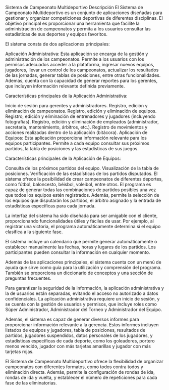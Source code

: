 Sistema de Campeonato Multideportivo
Descripción
El Sistema de Campeonato Multideportivo es un conjunto de aplicaciones diseñadas para gestionar y organizar competiciones deportivas de diferentes disciplinas. El objetivo principal es proporcionar una herramienta que facilite la administración de campeonatos y permita a los usuarios consultar las estadísticas de sus deportes y equipos favoritos.

El sistema consta de dos aplicaciones principales:

Aplicación Administrativa: Esta aplicación se encarga de la gestión y administración de los campeonatos. Permite a los usuarios con los permisos adecuados acceder a la plataforma, ingresar nuevos equipos, jugadores, llevar un control de los campeonatos, actualizar los resultados de las jornadas, generar tablas de posiciones, entre otras funcionalidades. Además, cuenta con la capacidad de generar reportes para los gerentes, que incluyen información relevante definida previamente.

Características principales de la Aplicación Administrativa:

Inicio de sesión para gerentes y administradores.
Registro, edición y eliminación de campeonatos.
Registro, edición y eliminación de equipos.
Registro, edición y eliminación de entrenadores y jugadores (incluyendo fotografías).
Registro, edición y eliminación de empleados (administrador, secretaria, mantenimiento, árbitros, etc.).
Registro de movimientos y acciones realizadas dentro de la aplicación (bitácora).
Aplicación de Equipos: Esta aplicación proporciona información relevante para los equipos participantes. Permite a cada equipo consultar sus próximos partidos, la tabla de posiciones y las estadísticas de sus juegos.

Características principales de la Aplicación de Equipos:

Consulta de los próximos partidos del equipo.
Visualización de la tabla de posiciones.
Verificación de las estadísticas de los partidos disputados.
El sistema ofrece la posibilidad de crear campeonatos de diferentes deportes, como fútbol, baloncesto, béisbol, voleibol, entre otros. El programa es capaz de generar todas las combinaciones de partidos posibles una vez que todos los equipos estén registrados. Además, permite la selección de los equipos que disputarán los partidos, el árbitro asignado y la entrada de estadísticas específicas para cada jornada.

La interfaz del sistema ha sido diseñada para ser amigable con el cliente, proporcionando funcionalidades útiles y fáciles de usar. Por ejemplo, al registrar una victoria, el programa automáticamente determina si el equipo clasifica a la siguiente fase.

El sistema incluye un calendario que permite generar automáticamente o establecer manualmente las fechas, horas y lugares de los partidos. Los participantes pueden consultar la información en cualquier momento.

Además de las aplicaciones principales, el sistema cuenta con un menú de ayuda que sirve como guía para la utilización y comprensión del programa. También se proporciona un diccionario de conceptos y una sección de preguntas frecuentes.

Para garantizar la seguridad de la información, la aplicación administrativa y la de usuarios están separadas, evitando el acceso no autorizado a datos confidenciales. La aplicación administrativa requiere un inicio de sesión, y se cuenta con la gestión de usuarios y permisos, que incluye roles como Súper Administrador, Administrador del Torneo y Administrador del Equipo.

Además, el sistema es capaz de generar diversos informes para proporcionar información relevante a la gerencia. Estos informes incluyen listados de equipos y jugadores, tabla de posiciones, resultados de partidos, jugadores suspendidos, datos personales de los jugadores, y estadísticas específicas de cada deporte, como los goleadores, portero menos vencido, jugador con más tarjetas amarillas y jugador con más tarjetas rojas.

El Sistema de Campeonato Multideportivo ofrece la flexibilidad de organizar campeonatos con diferentes formatos, como todos contra todos y eliminación directa. Además, permite la configuración de rondas de ida, rondas de ida y vuelta, y establecer el número de repeticiones para cada fase de las eliminatorias.
